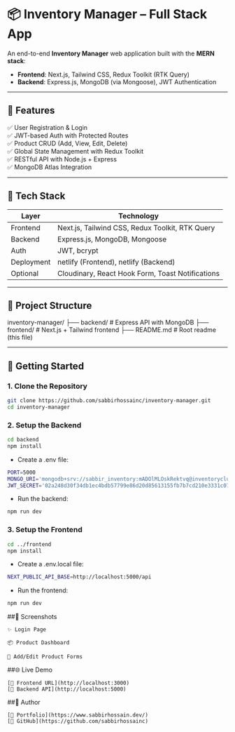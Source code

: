 # 📦 Inventory Manager – Full Stack App

An end-to-end **Inventory Manager** web application built with the **MERN stack**:

- **Frontend**: Next.js, Tailwind CSS, Redux Toolkit (RTK Query)
- **Backend**: Express.js, MongoDB (via Mongoose), JWT Authentication

---

## 🧩 Features

✅ User Registration & Login  
✅ JWT-based Auth with Protected Routes  
✅ Product CRUD (Add, View, Edit, Delete)  
✅ Global State Management with Redux Toolkit  
✅ RESTful API with Node.js + Express  
✅ MongoDB Atlas Integration

---

## 🔧 Tech Stack

| Layer      | Technology                                       |
| ---------- | ------------------------------------------------ |
| Frontend   | Next.js, Tailwind CSS, Redux Toolkit, RTK Query  |
| Backend    | Express.js, MongoDB, Mongoose                    |
| Auth       | JWT, bcrypt                                      |
| Deployment | netlify (Frontend), netlify (Backend)            |
| Optional   | Cloudinary, React Hook Form, Toast Notifications |

---

## 📂 Project Structure

inventory-manager/
├── backend/ # Express API with MongoDB
├── frontend/ # Next.js + Tailwind frontend
├── README.md # Root readme (this file)

---

## 🚀 Getting Started

### 1. Clone the Repository

```bash
git clone https://github.com/sabbirhossainc/inventory-manager.git
cd inventory-manager
```

### 2. Setup the Backend

```bash
cd backend
npm install
```

- Create a .env file:

```bash
PORT=5000
MONGO_URI='mongodb+srv://sabbir_inventory:mADOlMLOskRektvq@inventorycluster0.ppfk6vj.mongodb.net/?retryWrites=true&w=majority&appName=inventoryCluster0'
JWT_SECRET='02a248d30f34db1ec4bdb57799e86d20d85613155fb7b7cd210e3331c0701f850baa610ea8096cadb78ad6bb877cd3d300194dfaaef479a9a8108168e15aaa41'
```

- Run the backend:

```bash
npm run dev
```

### 3. Setup the Frontend

```bash
cd ../frontend
npm install
```

- Create a .env.local file:

```bash
NEXT_PUBLIC_API_BASE=http://localhost:5000/api
```

- Run the frontend:

```bash
npm run dev
```

##📸 Screenshots

    ✨ Login Page

    📦 Product Dashboard

    📝 Add/Edit Product Forms

##🌐 Live Demo

    [🔗 Frontend URL](http://localhost:3000)
    [🔗 Backend API](http://localhost:5000)

##🙌 Author

    [🔗 Portfolio](https://www.sabbirhossain.dev/)
    [🔗 GitHub](https://github.com/sabbirhossainc)
